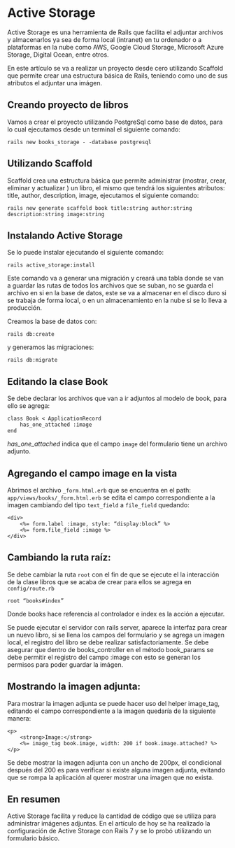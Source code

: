 # Active Storage

Active Storage es una herramienta de Rails que facilita el adjuntar archivos y almacenarlos ya sea de forma local (intranet) en tu ordenador o a plataformas en la nube como AWS, Google Cloud Storage, Microsoft Azure Storage, Digital Ocean, entre otros.
 
En este artículo se va a realizar un proyecto desde cero utilizando Scaffold que permite crear una estructura básica de Rails, teniendo como uno de sus atributos el adjuntar una imágen.
 
## Creando proyecto de libros
 
Vamos a crear el proyecto utilizando PostgreSql como base de datos, para lo cual ejecutamos desde un terminal el siguiente comando:
~~~ 
rails new books_storage - -database postgresql
~~~
## Utilizando Scaffold
 
Scaffold crea una estructura básica que permite administrar (mostrar, crear, eliminar y actualizar ) un libro, el mismo que tendrá los siguientes atributos: title, author, description, image, ejecutamos el siguiente comando:
~~~
rails new generate scaffold book title:string author:string description:string image:string
~~~

## Instalando Active Storage
Se lo puede instalar ejecutando el siguiente comando:
~~~
rails active_storage:install
~~~
Este comando va a generar una migración y creará una tabla donde se van a guardar las rutas de todos los archivos que se suban, no se guarda el archivo en si en la base de datos, este se va a almacenar en el disco duro si se trabaja de forma local, o en un almacenamiento en la nube si se lo lleva a producción.
 
Creamos la base de datos con:
~~~
rails db:create
~~~
y generamos las migraciones:
~~~
rails db:migrate
~~~
## Editando la clase Book
Se debe declarar los archivos que van a ir adjuntos al modelo  de book, para ello se agrega:
~~~ 
class Book < ApplicationRecord
	has_one_attached :image
end
~~~

_has_one_attached_ indica que el campo `image` del formulario tiene un archivo adjunto.

## Agregando el campo image en la vista
Abrimos el archivo `_form.html.erb` que se encuentra en el path: `app/views/books/_form.html.erb` se edita el campo correspondiente a la imagen cambiando del tipo `text_field` a `file_field` quedando:
~~~
<div>
	<%= form.label :image, style: “display:block” %>
	<%= form.file_field :image %>
</div>
~~~
## Cambiando la ruta raíz:
Se debe cambiar la ruta `root` con el fin de que se ejecute el la interacción de la clase libros que se acaba de crear para ellos se agrega en `config/route.rb`

~~~ 
root “books#index”
~~~
 
Donde books hace referencia al controlador e index es la acción a ejecutar.
 
Se puede ejecutar el servidor con rails server, aparece la interfaz para crear un nuevo libro, si se llena los campos del formulario y se agrega un imagen local, el registro del libro se debe realizar satisfactoriamente.
Se debe asegurar que dentro de books_controller en el método book_params se debe permitir el registro del campo :image con esto se generan los permisos para poder guardar la imágen.  
 
 
## Mostrando la imagen adjunta:
Para mostrar la imagen adjunta se puede hacer uso del helper image_tag, editando el campo correspondiente a la imagen quedaría de la siguiente manera:
~~~ 
<p>
	<strong>Image:</strong>
	<%= image_tag book.image, width: 200 if book.image.attached? %>
</p>
~~~
Se debe mostrar la imagen adjunta con un ancho de 200px, el condicional después del 200 es para verificar si existe alguna imagen adjunta, evitando que se rompa la aplicación al querer mostrar una imagen que no exista. 
 
 
## En resumen
 
Active Storage facilita y reduce la cantidad de código que se utiliza para administrar imágenes adjuntas.
En el artículo de hoy se ha realizado la configuración de Active Storage con Rails 7 y se lo probó utilizando un formulario básico.
 
